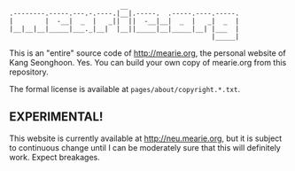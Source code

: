                                 __
    .--------.-----.---.-.----.|__|.-----.  .-----.----.-----.
    |        |  -__|  _  |   _||  ||  -__|__|  _  |   _|  _  |
    |__|__|__|_____|___._|__|  |__||_____|__|_____|__| |___  |
                                                       |_____|

This is an "entire" source code of <http://mearie.org>, the personal website of
Kang Seonghoon. Yes. You can build your own copy of mearie.org from this
repository.

The formal license is available at `pages/about/copyright.*.txt`.

## EXPERIMENTAL!

This website is currently available at <http://neu.mearie.org>, but it is
subject to continuous change until I can be moderately sure that this
will definitely work. Expect breakages.


<!-- vim: set tw=72: -->
